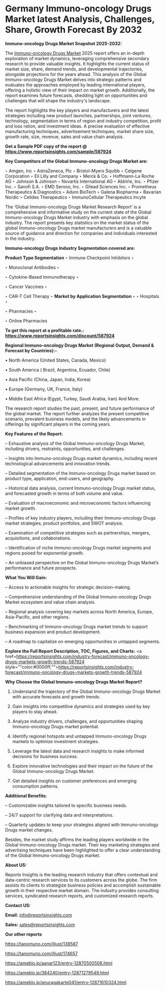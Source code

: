 # Germany Immuno-oncology Drugs Market latest Analysis, Challenges, Share, Growth Forecast By 2032

<strong>Immuno-oncology Drugs Market Snapshot 2025-2032:</strong>

The <a href=https://www.reportsinsights.com/sample/587924>Immuno-oncology Drugs Market</a> 2025 report offers an in-depth exploration of market dynamics, leveraging comprehensive secondary research to provide valuable insights. It highlights the current status of market size, share, demand trends, and developmental trajectories, alongside projections for the years ahead. This analysis of the Global Immuno-oncology Drugs Market delves into strategic patterns and evaluates the approaches employed by leading international players, offering a holistic view of their impact on market growth. Additionally, the report examines future forecasts, shedding light on opportunities and challenges that will shape the industry's landscape.

The report highlights the key players and manufacturers and the latest strategies including new product launches, partnerships, joint ventures, technology, segmentation in terms of region and industry competition, profit and loss ration, and investment ideas. A precise evaluation of effective manufacturing techniques, advertisement techniques, market share size, growth rate, size, revenue, sales and value chain analysis.

<strong>Get a Sample PDF copy of the report @ <a href=https://www.reportsinsights.com/sample/587924 style=color:#0000ff;>https://www.reportsinsights.com/sample/587924</a></strong>

<strong>Key Competitors of the Global Immuno-oncology Drugs Market are:</strong>

‣ Amgen, Inc
‣ AstraZeneca, Plc
‣ Bristol-Myers Squibb
‣ Celgene Corporation
‣ Eli Lilly and Company
‣ Merck & Co.
‣ Hoffmann-La Roche AG
‣ Johnson & Johnson
‣ Novartis International AG
‣ AbbVie, Inc.
‣ Pfizer Inc.
‣ Sanofi S.A.
‣ EMD Serono, Inc.
‣ Gilead Sciences Inc.
‣ Prometheus Therapeutics & Diagnostics
‣ Aduro BioTech
‣ Galena Biopharma
‣ Bavarian Nordic
‣ Celldex Therapeutics
‣ ImmunoCellular Therapeutics Incyte

The ‘Global Immuno-oncology Drugs Market Research Report’ is a comprehensive and informative study on the current state of the Global Immuno-oncology Drugs Market industry with emphasis on the global industry. The report presents key statistics on the market status of the global Immuno-oncology Drugs market manufacturers and is a valuable source of guidance and direction for companies and individuals interested in the industry.

<strong>Immuno-oncology Drugs Industry Segmentation covered are:</strong>

<strong>Product Type Segmentation</strong>
‣
Immune Checkpoint Inhibitors
‣ 

‣ Monoclonal Antibodies
‣ 

‣ Cytokine-Based Immunotherapy
‣ 

‣ Cancer Vaccines
‣ 

‣ CAR-T Cell Therapy
‣ 
<strong>Market by Application Segmentation</strong>
‣
‣  Hospitals
‣ 

‣ Pharmacies
‣ 

‣ Online Pharmacies

<strong>To get this report at a profitable rate.: <a href=https://www.reportsinsights.com/discount/587924 style=color:#0000ff;>https://www.reportsinsights.com/discount/587924</a></strong>

<strong>Regional Immuno-oncology Drugs Market (Regional Output, Demand &amp; Forecast by Countries):-</strong>

• North America (United States, Canada, Mexico)

• South America ( Brazil, Argentina, Ecuador, Chile)

• Asia Pacific (China, Japan, India, Korea)

• Europe (Germany, UK, France, Italy)

• Middle East Africa (Egypt, Turkey, Saudi Arabia, Iran) And More.

The research report studies the past, present, and future performance of the global market. The report further analyzes the present competitive scenario, prevalent business models, and the likely advancements in offerings by significant players in the coming years.

<strong>Key Features of the Report:</strong>

– Exhaustive analysis of the Global Immuno-oncology Drugs Market, including drivers, restraints, opportunities, and challenges.

– Insights into Immuno-oncology Drugs market dynamics, including recent technological advancements and innovation trends.

– Detailed segmentation of the Immuno-oncology Drugs market based on product type, application, end-users, and geography.

– Historical data analysis, current Immuno-oncology Drugs market status, and forecasted growth in terms of both volume and value.

– Evaluation of macroeconomic and microeconomic factors influencing market growth.

– Profiles of key industry players, including their Immuno-oncology Drugs market strategies, product portfolios, and SWOT analysis.

– Examination of competitive strategies such as partnerships, mergers, acquisitions, and collaborations.

– Identification of niche Immuno-oncology Drugs market segments and regions poised for exponential growth.

– An unbiased perspective on the Global Immuno-oncology Drugs Market’s performance and future prospects.

<strong>What You Will Gain:</strong>

– Access to actionable insights for strategic decision-making.

– Comprehensive understanding of the Global Immuno-oncology Drugs Market ecosystem and value chain analysis.

– Regional analysis covering key markets across North America, Europe, Asia-Pacific, and other regions.

– Benchmarking of Immuno-oncology Drugs market trends to support business expansion and product development.

– A roadmap to capitalize on emerging opportunities in untapped segments.

<strong>Explore the Full Report Description, TOC, Figures, and Charts:</strong>
<a href=https://reportsinsights.com/industry-forecast/immuno-oncology-drugs-markets-growth-trends-587924 style=""color:#0000ff;"">https://reportsinsights.com/industry-forecast/immuno-oncology-drugs-markets-growth-trends-587924</a>

<strong>Why Choose the Global Immuno-oncology Drugs Market Report?</strong>

1. Understand the trajectory of the Global Immuno-oncology Drugs Market with accurate forecasts and growth trends.

2. Gain insights into competitive dynamics and strategies used by key players to stay ahead.

3. Analyze industry drivers, challenges, and opportunities shaping Immuno-oncology Drugs market potential.

4. Identify regional hotspots and untapped Immuno-oncology Drugs markets to optimize investment strategies.

5. Leverage the latest data and research insights to make informed decisions for business success.

6. Explore innovative technologies and their impact on the future of the Global Immuno-oncology Drugs Market.

7. Get detailed insights on customer preferences and emerging consumption patterns.

<strong>Additional Benefits:</strong>

– Customizable insights tailored to specific business needs.

– 24/7 support for clarifying data and interpretations.

– Quarterly updates to keep your strategies aligned with Immuno-oncology Drugs market changes.

Besides, the market study affirms the leading players worldwide in the Global Immuno-oncology Drugs market. Their key marketing strategies and advertising techniques have been highlighted to offer a clear understanding of the Global Immuno-oncology Drugs market.

<strong><strong>About US</strong>:</strong>

Reports Insights is the leading research industry that offers contextual and data-centric research services to its customers across the globe. The firm assists its clients to strategize business policies and accomplish sustainable growth in their respective market domain. The industry provides consulting services, syndicated research reports, and customized research reports.

<strong>Contact US:</strong>

<p class=><b>Email:</b> <a href=mailto:info@reportsinsights.com>info@reportsinsights.com</a></p>
<p class=><b>Sales:</b> <a href=mailto:sales@reportsinsights.com>sales@reportsinsights.com</a></p>

<strong>Our other reports</strong>

<a href=https://tanomuno.com/illust/138587>https://tanomuno.com/illust/138587</a>

<a href=https://tanomuno.com/illust/174657>https://tanomuno.com/illust/174657</a>

<a href=https://ameblo.jp/aanar123/entry-12870500508.html>https://ameblo.jp/aanar123/entry-12870500508.html</a>

<a href=https://ameblo.jp/384240/entry-12871279549.html>https://ameblo.jp/384240/entry-12871279549.html</a>

<a href=https://ameblo.jp/anuragakarte041/entry-12871610324.html>https://ameblo.jp/anuragakarte041/entry-12871610324.html</a>
